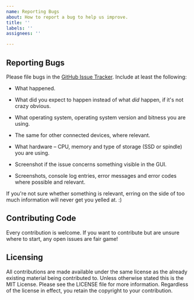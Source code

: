 ```yaml
---
name: Reporting Bugs
about: How to report a bug to help us improve.
title: ''
labels: ''
assignees: ''

---
```


## Reporting Bugs

Please file bugs in the [GitHub Issue
Tracker](https://github.com/qefKH3up/BIT608_A2/issues). Include at
least the following:

 - What happened.

 - What did you expect to happen instead of what *did* happen, if it's
   not crazy obvious.

 - What operating system, operating system version and bitness you are using. 

 - The same for other connected devices, where relevant.

 - What hardware – CPU, memory and type of storage (SSD or spindle) you are using.

 - Screenshot if the issue concerns something visible in the GUI.

- Screenshots, console log entries, error messages and error codes where possible and relevant.

If you're not sure whether something is relevant, erring on the side of
too much information will never get you yelled at. :)

## Contributing Code

Every contribution is welcome. If you want to contribute but are unsure
where to start, any open issues are fair game!


## Licensing
All contributions are made available under the same license as the already
existing material being contributed to. Unless
otherwise stated this is the MIT License. Please see the LICENSE file for more information.
Regardless of the license in effect, you retain the copyright to your
contribution.
